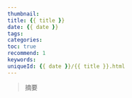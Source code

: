 ```yaml
---
thumbnail:
title: {{ title }}
date: {{ date }}
tags:
categories: 
toc: true
recommend: 1
keywords: 
uniqueId: {{ date }}/{{ title }}.html
---
```


> 摘要
> 
> <!-- more -->